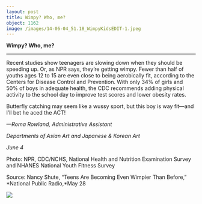 ```yaml
---
layout: post
title: Wimpy? Who, me?
object: 1162
image: /images/14-06-04_51.18_WimpyKidsEDIT-1.jpeg
---
```

**Wimpy? Who, me?**

****

Recent studies show teenagers are slowing down when they should be speeding up. Or, as NPR says, they’re getting wimpy. Fewer than half of youths ages 12 to 15 are even close to being aerobically fit, according to the Centers for Disease Control and Prevention. With only 34% of girls and 50% of boys in adequate health, the CDC recommends adding physical activity to the school day to improve test scores and lower obesity rates.

Butterfly catching may seem like a wussy sport, but this boy is way fit—and I’ll bet he aced the ACT!

*—Roma Rowland, Administrative Assistant*

*Departments of Asian Art and Japanese & Korean Art*

*June 4*

Photo: NPR, CDC/NCHS, National Health and Nutrition Examination Survey and NHANES National Youth Fitness Survey

Source: Nancy Shute, “Teens Are Becoming Even Wimpier Than Before,” *National Public Radio,*May 28

![]({{siteurl.base}}/images/14-06-04_51.18_WimpyKidsEDIT-1.jpeg)

